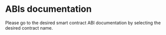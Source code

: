 # ABIs documentation

Please go to the desired smart contract ABI documentation by selecting the desired contract name.